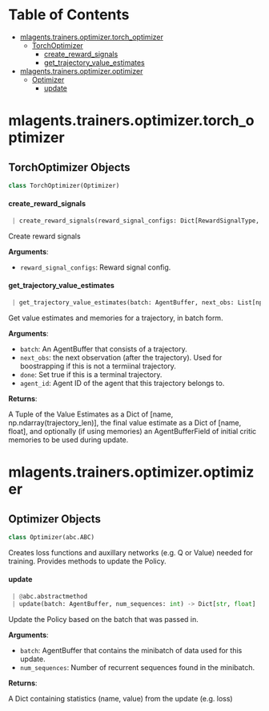 # Table of Contents

* [mlagents.trainers.optimizer.torch\_optimizer](#mlagents.trainers.optimizer.torch_optimizer)
  * [TorchOptimizer](#mlagents.trainers.optimizer.torch_optimizer.TorchOptimizer)
    * [create\_reward\_signals](#mlagents.trainers.optimizer.torch_optimizer.TorchOptimizer.create_reward_signals)
    * [get\_trajectory\_value\_estimates](#mlagents.trainers.optimizer.torch_optimizer.TorchOptimizer.get_trajectory_value_estimates)
* [mlagents.trainers.optimizer.optimizer](#mlagents.trainers.optimizer.optimizer)
  * [Optimizer](#mlagents.trainers.optimizer.optimizer.Optimizer)
    * [update](#mlagents.trainers.optimizer.optimizer.Optimizer.update)

<a name="mlagents.trainers.optimizer.torch_optimizer"></a>
# mlagents.trainers.optimizer.torch\_optimizer

<a name="mlagents.trainers.optimizer.torch_optimizer.TorchOptimizer"></a>
## TorchOptimizer Objects

```python
class TorchOptimizer(Optimizer)
```

<a name="mlagents.trainers.optimizer.torch_optimizer.TorchOptimizer.create_reward_signals"></a>
#### create\_reward\_signals

```python
 | create_reward_signals(reward_signal_configs: Dict[RewardSignalType, RewardSignalSettings]) -> None
```

Create reward signals

**Arguments**:

- `reward_signal_configs`: Reward signal config.

<a name="mlagents.trainers.optimizer.torch_optimizer.TorchOptimizer.get_trajectory_value_estimates"></a>
#### get\_trajectory\_value\_estimates

```python
 | get_trajectory_value_estimates(batch: AgentBuffer, next_obs: List[np.ndarray], done: bool, agent_id: str = "") -> Tuple[Dict[str, np.ndarray], Dict[str, float], Optional[AgentBufferField]]
```

Get value estimates and memories for a trajectory, in batch form.

**Arguments**:

- `batch`: An AgentBuffer that consists of a trajectory.
- `next_obs`: the next observation (after the trajectory). Used for boostrapping
    if this is not a termiinal trajectory.
- `done`: Set true if this is a terminal trajectory.
- `agent_id`: Agent ID of the agent that this trajectory belongs to.

**Returns**:

A Tuple of the Value Estimates as a Dict of [name, np.ndarray(trajectory_len)],
    the final value estimate as a Dict of [name, float], and optionally (if using memories)
    an AgentBufferField of initial critic memories to be used during update.

<a name="mlagents.trainers.optimizer.optimizer"></a>
# mlagents.trainers.optimizer.optimizer

<a name="mlagents.trainers.optimizer.optimizer.Optimizer"></a>
## Optimizer Objects

```python
class Optimizer(abc.ABC)
```

Creates loss functions and auxillary networks (e.g. Q or Value) needed for training.
Provides methods to update the Policy.

<a name="mlagents.trainers.optimizer.optimizer.Optimizer.update"></a>
#### update

```python
 | @abc.abstractmethod
 | update(batch: AgentBuffer, num_sequences: int) -> Dict[str, float]
```

Update the Policy based on the batch that was passed in.

**Arguments**:

- `batch`: AgentBuffer that contains the minibatch of data used for this update.
- `num_sequences`: Number of recurrent sequences found in the minibatch.

**Returns**:

A Dict containing statistics (name, value) from the update (e.g. loss)
